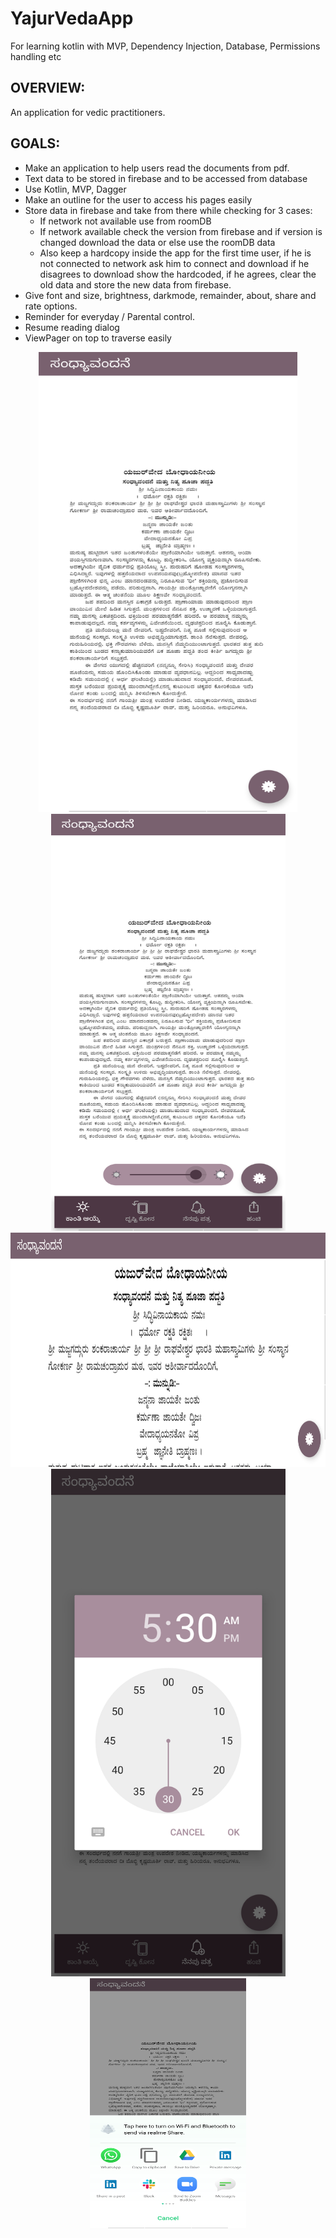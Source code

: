 # YajurVedaApp
For learning kotlin with MVP, Dependency Injection, Database, Permissions handling etc

## OVERVIEW:
An application for vedic practitioners.

## GOALS:

* Make an application to help users read the documents from pdf.
* Text data to be stored in firebase and to be accessed from database
* Use Kotlin, MVP, Dagger
* Make an outline for the user to access his pages easily
* Store data in firebase and take from there while checking for 3 cases:
  * If network not available use from roomDB
  * If network available check the version from firebase and if version is changed download the data or else use the roomDB data
  * Also keep a hardcopy inside the app for the first time user, if he is not connected to network ask him to connect and     download if he disagrees to download show the hardcoded, if he agrees, clear the old data and store the new data from firebase.
* Give  font and size, brightness, darkmode, remainder, about, share and rate options.
* Reminder for everyday / Parental control.
* Resume reading dialog
* ViewPager on top to traverse easily
<div align="center">
 <img src="assets/home.png" height="736" width="414">
 <img src="assets/brightness.png" height="667" width="375">
 <img src="assets/orientation.png" height="375" width="812">
 <img src="assets/remainder.png" height="812" width="375">
 <img src="assets/share.png" height="400" width="250">
</div>


